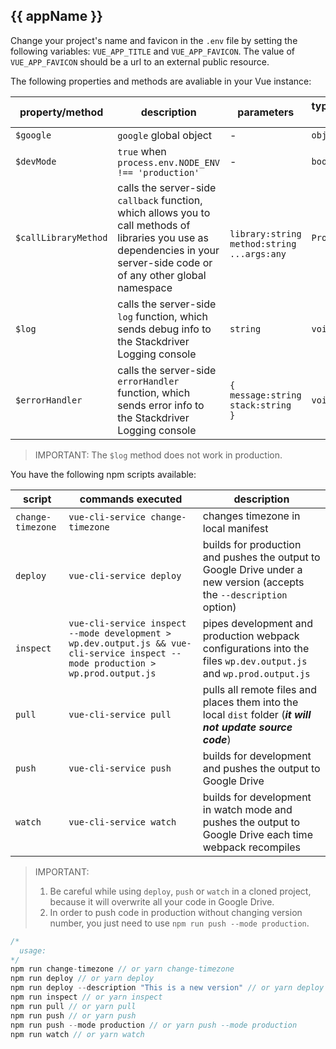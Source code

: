 ## {{ appName }}

Change your project\'s name and favicon in the `.env` file by setting the following variables: `VUE_APP_TITLE` and `VUE_APP_FAVICON`. The value of `VUE_APP_FAVICON` should be a url to an external public resource.

The following properties and methods are avaliable in your Vue instance:

| property/method | description | parameters | type/return type |
| --------------- | ----------- | ---------- | ------ |
| `$google` | `google` global object | - | `object` |
| `$devMode` | `true` when `process.env.NODE_ENV !== 'production'` | - | `boolean` |
| `$callLibraryMethod` | calls the server-side `callback` function, which allows you to call methods of libraries you use as dependencies in your server-side code or of any other global namespace | <br>`library:string`<br>`method:string`<br>`...args:any` | `Promise` |
| `$log` | calls the server-side `log` function, which sends debug info to the Stackdriver Logging console | `string` | `void` |
| `$errorHandler` | calls the server-side `errorHandler` function, which sends error info to the Stackdriver Logging console | `{`<br> `message:string`<br>`stack:string`<br>`}` | `void` |

> IMPORTANT: The `$log` method does not work in production.

You have the following npm scripts available:

| script | commands executed | description |
| ------ | ----------------- | ----------- |
| `change-timezone` | `vue-cli-service change-timezone` | changes timezone in local manifest | - |
| `deploy` | `vue-cli-service deploy` | builds for production and pushes the output to Google Drive under a new version (accepts the `--description` option) |
| `inspect` | `vue-cli-service inspect --mode development > wp.dev.output.js && vue-cli-service inspect --mode production > wp.prod.output.js` | pipes development and production webpack configurations into the files `wp.dev.output.js` and `wp.prod.output.js` |
| `pull` | `vue-cli-service pull` | pulls all remote files and places them into the local `dist` folder (**_it will not update source code_**) |
| `push` | `vue-cli-service push` | builds for development and pushes the output to Google Drive |
| `watch` | `vue-cli-service watch` | builds for development in watch mode and pushes the output to Google Drive each time webpack recompiles |

> IMPORTANT:
> 1. Be careful while using `deploy`, `push` or `watch` in a cloned project, because it will overwrite all your code in Google Drive.
> 1. In order to push code in production without changing version number, you just need to use `npm run push --mode production`.

```javascript
/*
  usage:
*/
npm run change-timezone // or yarn change-timezone
npm run deploy // or yarn deploy
npm run deploy --description "This is a new version" // or yarn deploy --description "This is a new version"
npm run inspect // or yarn inspect
npm run pull // or yarn pull
npm run push // or yarn push
npm run push --mode production // or yarn push --mode production
npm run watch // or yarn watch
```
